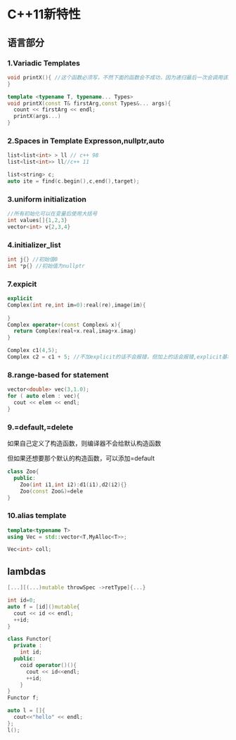 # C++11新特性

## 语言部分

### 1.Variadic Templates

```C++
void printX(){ //这个函数必须写，不然下面的函数会不成功，因为递归最后一次会调用该函数
}

template <typename T, typename... Types>
void printX(const T& firstArg,const Types&... args){
  count << firstArg << endl;
  printX(args...)
}
```



### 2.Spaces in Template Expresson,nullptr,auto

```c++
list<list<int> > ll // c++ 98
list<list<int>> ll//c++ 11

list<string> c;
auto ite = find(c.begin(),c,end(),target);
```

### 3.uniform initialization

```c++
//所有初始化可以在变量后使用大括号
int values[]{1,2,3}
vector<int> v{2,3,4}

```

### 4.initializer_list

```c++
int j{} //初始值0
int *p{} //初始值为nullptr


```

### 7.expicit

```c++
explicit
Complex(int re,int im=0):real(re),image(im){
  
}
Complex operator+(const Complex& x){
  return Complex(real+x.real,imag+x.imag)
}

Complex c1(4,5);
Complex c2 = c1 + 5; //不加explicit的话不会报错，但加上的话会报错,explicit基本用于构造函数

```

### 8.range-based for statement

```c++
vector<double> vec(3,1.0);
for ( auto elem : vec){
  cout << elem << endl;
}

```

### 9.=default,=delete

如果自己定义了构造函数，则编译器不会给默认构造函数

但如果还想要那个默认的构造函数，可以添加=default

```c++
class Zoo{
  public:
  	Zoo(int i1,int i2):d1(i1),d2(i2){}
  	Zoo(const Zoo&)=dele
}
```

### 10.alias template

```c++
template<typename T>
using Vec = std::vector<T,MyAlloc<T>>; 

Vec<int> coll;
```

## lambdas

```c++
[...][(...)mutable throwSpec ->retType]{...}

int id=0;
auto f = [id]()mutable{
  cout << id << endl;
  ++id;
}

class Functor{
  private :
  	int id;
  public:
  	coid operator()(){
      cout << id<<endl;
      ++id;
    }
}
Functor f;

auto l = []{
  cout<<"hello" << endl;
};
l();
```



